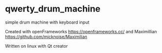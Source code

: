 # qwerty_drum_machine
simple drum machine with keyboard input

Created with openFrameworks https://openframeworks.cc/
and Maximillian https://github.com/micknoise/Maximilian

Written on linux with Qt creator
